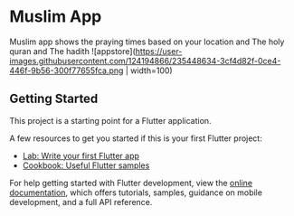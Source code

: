 # Muslim App 

Muslim app shows the praying times based on your location and The holy quran and The hadith
![appstore](https://user-images.githubusercontent.com/124194866/235448634-3cf4d82f-0ce4-446f-9b56-300f77655fca.png | width=100)


## Getting Started

This project is a starting point for a Flutter application.

A few resources to get you started if this is your first Flutter project:

- [Lab: Write your first Flutter app](https://docs.flutter.dev/get-started/codelab)
- [Cookbook: Useful Flutter samples](https://docs.flutter.dev/cookbook)

For help getting started with Flutter development, view the
[online documentation](https://docs.flutter.dev/), which offers tutorials,
samples, guidance on mobile development, and a full API reference.
